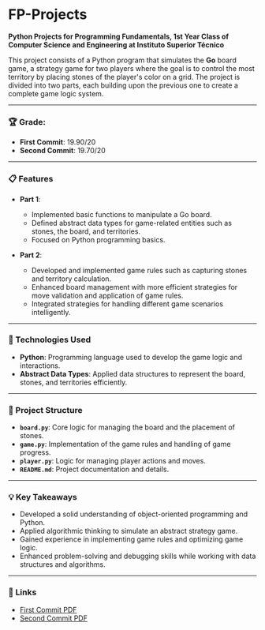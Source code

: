 # FP-Projects  
**Python Projects for Programming Fundamentals, 1st Year Class of Computer Science and Engineering at Instituto Superior Técnico**

This project consists of a Python program that simulates the **Go** board game, a strategy game for two players where the goal is to control the most territory by placing stones of the player's color on a grid. The project is divided into two parts, each building upon the previous one to create a complete game logic system.

---

### 🏆 Grade:  
- **First Commit**: 19.90/20  
- **Second Commit**: 19.70/20  

---

### 📋 Features  
- **Part 1**:  
  - Implemented basic functions to manipulate a Go board.  
  - Defined abstract data types for game-related entities such as stones, the board, and territories.  
  - Focused on Python programming basics.

- **Part 2**:  
  - Developed and implemented game rules such as capturing stones and territory calculation.  
  - Enhanced board management with more efficient strategies for move validation and application of game rules.  
  - Integrated strategies for handling different game scenarios intelligently.

---

### 🚀 Technologies Used  
- **Python**: Programming language used to develop the game logic and interactions.  
- **Abstract Data Types**: Applied data structures to represent the board, stones, and territories efficiently.

---

### 📂 Project Structure  
- **`board.py`**: Core logic for managing the board and the placement of stones.  
- **`game.py`**: Implementation of the game rules and handling of game progress.  
- **`player.py`**: Logic for managing player actions and moves.  
- **`README.md`**: Project documentation and details.

---

### 💡 Key Takeaways  
- Developed a solid understanding of object-oriented programming and Python.  
- Applied algorithmic thinking to simulate an abstract strategy game.  
- Gained experience in implementing game rules and optimizing game logic.  
- Enhanced problem-solving and debugging skills while working with data structures and algorithms.

---

### 📎 Links  
- [First Commit PDF](https://github.com/user-attachments/files/16445277/FP2324P1.1.pdf)  
- [Second Commit PDF](https://github.com/user-attachments/files/16445278/FP2023P2_v4.pdf)
